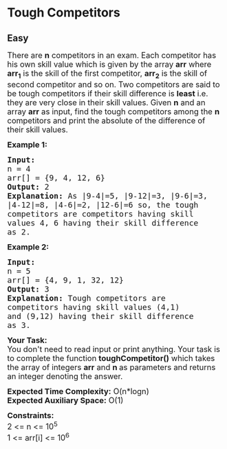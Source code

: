 # Tough Competitors
## Easy
<div class="problems_problem_content__Xm_eO"><p><span style="font-size:18px">There are <strong>n</strong> competitors in an exam. Each competitor has his own skill value which is given by the array <strong>arr</strong>&nbsp;where <strong>arr<sub>1</sub></strong>&nbsp;is the skill of the first competitor, <strong>arr<sub>2</sub></strong> is the skill of second competitor and so on. Two competitors are said to be tough competitors&nbsp;if their skill difference is <strong>least</strong> i.e. they are very close in their skill values. Given <strong>n</strong> and an array <strong>arr</strong>&nbsp;as input, find the tough competitors among the <strong>n</strong> competitors and print the absolute of the difference of their&nbsp;skill values.</span></p>

<p><span style="font-size:18px"><strong>Example 1:</strong></span></p>

<pre><span style="font-size:18px"><strong>Input:
</strong>n = 4
arr[] = {9,&nbsp;4, 12, 6}
<strong>Output:</strong> 2
<strong>Explanation:</strong>&nbsp;As |9-4|=5, |9-12|=3, |9-6|=3,
|4-12|=8, |4-6|=2, |12-6|=6 so, the tough
competitors are competitors having skill
values 4, 6 having their skill difference
as 2.
</span></pre>

<p><span style="font-size:18px"><strong>Example 2:</strong></span></p>

<pre><span style="font-size:18px"><strong>Input:
</strong>n = 5
arr[] = {4, 9, 1, 32, 12}
<strong>Output:</strong> 3
<strong>Explanation:</strong>&nbsp;Tough competitors are
competitors having skill values (4,1)
and (9,12) having their skill difference
as 3.
</span></pre>

<p><span style="font-size:18px"><strong>Your Task:</strong><br>
You don't need to read input or print anything. Your task is to complete the function&nbsp;<strong>toughCompetitor()</strong>&nbsp;which takes the array of integers&nbsp;<strong>arr</strong>&nbsp;and&nbsp;<strong>n&nbsp;</strong>as parameters and returns an integer&nbsp;denoting the answer.</span></p>

<p><span style="font-size:18px"><strong>Expected Time Complexity:</strong>&nbsp;O(n*logn)<br>
<strong>Expected Auxiliary Space:</strong>&nbsp;O(1)</span></p>

<p><span style="font-size:18px"><strong>Constraints:</strong><br>
2 &lt;= n &lt;= 10<sup>5</sup><br>
1 &lt;= arr[i] &lt;= 10<sup>6</sup></span></p>
</div>